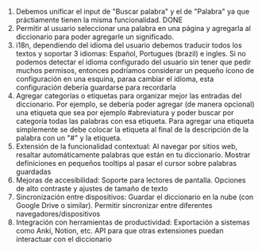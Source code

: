 1. Debemos unificar el input de "Buscar palabra" y el de "Palabra" ya que práctiamente tienen la misma funcionalidad. DONE
2. Permitir al usuario seleccionar una palabra en una página y agregarla al diccionario para poder agregarle un significado.
3. i18n, dependiendo del idioma del usuario debemos traducir todos los textos y soportar 3 idiomas: Español, Portugues (brazil) e ingles. Si no podemos detectar el idioma configurado del usuario sin tener que pedir muchos permisos, entonces podríamos considerar un pequeño ícono de configuración en una esquina, paraa cambiar el idioma, esta configuración debería guardarse para recordarla
4. Agregar categorías o etiquetas para organizar mejor las entradas del diccionario. Por ejemplo, se debería poder agregar (de manera opcional) una etiqueta que sea por ejemplo #abreviatura y poder buscar por categoría todas las palabras con esa etiqueta. Para agregar una etiqueta simplemente se debe colocar la etiqueta al final de la descripción de la palabra con un "#" y la etiqueta.
5. Extensión de la funcionalidad contextual: Al navegar por sitios web, resaltar automáticamente palabras que están en tu diccionario. Mostrar definiciones en pequeños tooltips al pasar el cursor sobre palabras guardadas
6. Mejoras de accesibilidad: Soporte para lectores de pantalla. Opciones de alto contraste y ajustes de tamaño de texto
7. Sincronización entre dispositivos: Guardar el diccionario en la nube (con Google Drive o similar). Permitir sincronizar entre diferentes navegadores/dispositivos
8. Integración con herramientas de productividad: Exportación a sistemas como Anki, Notion, etc. API para que otras extensiones puedan interactuar con el diccionario